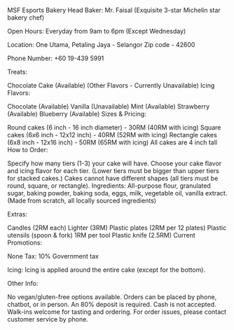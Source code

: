 MSF Esports Bakery
Head Baker: Mr. Faisal (Exquisite 3-star Michelin star bakery chef)

Open Hours: Everyday from 9am to 6pm (Except Wednesday)

Location:
One Utama, Petaling Jaya - Selangor
Zip code - 42600

Phone Number:
+60 19-439 5991

Treats:

Chocolate Cake (Available)
(Other Flavors - Currently Unavailable)
Icing Flavors:

Chocolate (Available)
Vanilla (Unavailable)
Mint (Available)
Strawberry (Available)
Blueberry (Available)
Sizes & Pricing:

Round cakes (6 inch - 16 inch diameter) - 30RM (40RM with icing)
Square cakes (6x6 inch - 12x12 inch) - 40RM (52RM with icing)
Rectangle cakes (6x8 inch - 12x16 inch) - 50RM (65RM with icing)
All cakes are 4 inch tall
How to Order:

Specify how many tiers (1-3) your cake will have.
Choose your cake flavor and icing flavor for each tier. (Lower tiers must be bigger than upper tiers for stacked cakes.)
Cakes cannot have different shapes (all tiers must be round, square, or rectangle).
Ingredients:
All-purpose flour, granulated sugar, baking powder, baking soda, eggs, milk, vegetable oil, vanilla extract. (Made from scratch, all locally sourced ingredients)

Extras:

Candles (2RM each)
Lighter (3RM)
Plastic plates (2RM per 12 plates)
Plastic utensils (spoon & fork) 1RM per tool
Plastic knife (2.5RM)
Current Promotions:

None
Tax:
10% Government tax

Icing:
Icing is applied around the entire cake (except for the bottom).

Other Info:

No vegan/gluten-free options available.
Orders can be placed by phone, chatbot, or in person.
An 80% deposit is required.
Cash is not accepted.
Walk-ins welcome for tasting and ordering.
For order issues, please contact customer service by phone.
